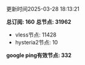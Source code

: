 更新时间2025-03-28 18:13:21

**总订阅: 160**
**总节点: 31962**
- vless节点: 11428
- hysteria2节点: 10

**google ping有效节点: 332**
